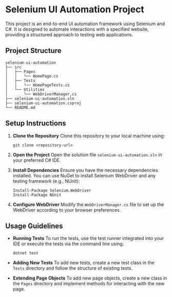 # Selenium UI Automation Project

This project is an end-to-end UI automation framework using Selenium and C#. It is designed to automate interactions with a specified website, providing a structured approach to testing web applications.

## Project Structure

```
selenium-ui-automation
├── src
│   ├── Pages
│   │   └── HomePage.cs
│   ├── Tests
│   │   └── HomePageTests.cs
│   └── Utilities
│       └── WebDriverManager.cs
├── selenium-ui-automation.sln
├── selenium-ui-automation.csproj
└── README.md
```

## Setup Instructions

1. **Clone the Repository**
   Clone this repository to your local machine using:
   ```
   git clone <repository-url>
   ```

2. **Open the Project**
   Open the solution file `selenium-ui-automation.sln` in your preferred C# IDE.

3. **Install Dependencies**
   Ensure you have the necessary dependencies installed. You can use NuGet to install Selenium WebDriver and any testing framework (e.g., NUnit):
   ```
   Install-Package Selenium.WebDriver
   Install-Package NUnit
   ```

4. **Configure WebDriver**
   Modify the `WebDriverManager.cs` file to set up the WebDriver according to your browser preferences.

## Usage Guidelines

- **Running Tests**
  To run the tests, use the test runner integrated into your IDE or execute the tests via the command line using:
  ```
  dotnet test
  ```

- **Adding New Tests**
  To add new tests, create a new test class in the `Tests` directory and follow the structure of existing tests.

- **Extending Page Objects**
  To add new page objects, create a new class in the `Pages` directory and implement methods for interacting with the new page.
